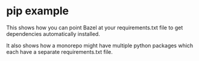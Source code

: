 # pip example

This shows how you can point Bazel at your requirements.txt file to get dependencies automatically installed.

It also shows how a monorepo might have multiple python packages which each have a separate requirements.txt file.

